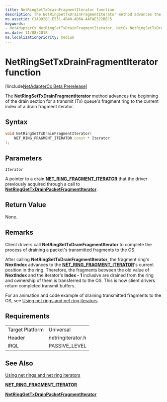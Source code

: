 ```yaml
---
title: NetRingSetTxDrainFragmentIterator function
description: The NetRingSetTxDrainFragmentIterator method advances the beginning of the drain section for a transmit (Tx) queue's fragment ring to the current index of a drain fragment iterator.
ms.assetid: C1A992BC-E531-4B40-AD6A-AAFAE322BEC5
keywords:
- NetAdapterCx NetRingSetTxDrainFragmentIterator, NetCx NetRingSetTxDrainFragmentIterator
ms.date: 11/08/2018
ms.localizationpriority: medium
---
```


# NetRingSetTxDrainFragmentIterator function

[!include[NetAdapterCx Beta Prerelease](../netcx-beta-prerelease.md)]

The **NetRingSetTxDrainFragmentIterator** method advances the beginning of the drain section for a transmit (Tx) queue's fragment ring to the current index of a drain fragment iterator.

## Syntax

```cpp
void NetRingSetTxDrainFragmentIterator(
    NET_RING_FRAGMENT_ITERATOR const * Iterator
);
```

## Parameters

`Iterator`

A pointer to a drain [**NET_RING_FRAGMENT_ITERATOR**](net-ring-fragment-iterator.md) that the driver previously acquired through a call to [**NetRingGetTxDrainPacketFragmentIterator**](netringgettxdrainpacketfragmentiterator.md).

## Return Value

None. 

## Remarks

Client drivers call **NetRingSetTxDrainFragmentIterator** to complete the process of draining a packet's transmitted fragments to the OS.

After calling **NetRingSetTxDrainFragmentIterator**, the fragment ring's **NextIndex** advances to the [**NET_RING_FRAGMENT_ITERATOR**](net-ring-fragment-iterator.md)'s current position in the ring. Therefore, the fragments between the old value of **NextIndex** and the iterator's **Index - 1** inclusive are drained from the ring and ownership of them is transferred to the OS. This is how client drivers return completed transmit buffers.

For an animation and code example of draining transmitted fragments to the OS, see [Using net rings and net ring iterators](using-net-rings-and-net-ring-iterators.md).

## Requirements

|  |  |
| --- | --- |
| Target Platform | Universal |
| Header | netringiterator.h |
| IRQL | PASSIVE_LEVEL |

## See Also

[Using net rings and net ring iterators](using-net-rings-and-net-ring-iterators.md)

[**NET_RING_FRAGMENT_ITERATOR**](net-ring-fragment-iterator.md)

[**NetRingGetTxDrainPacketFragmentIterator**](netringgettxdrainpacketfragmentiterator.md)